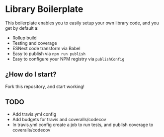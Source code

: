 # Library Boilerplate

This boilerplate enables you to easily setup your own library code, and you get by default a:

- Rollup build
- Testing and coverage
- ESNext code transform via Babel
- Easy to publish via `npm run publish`
- Easy to configure your NPM registry via `publishConfig`

## ¿How do I start?

Fork this repository, and start working!

## TODO 

- Add travis.yml config
- Add budgets for travis and coveralls/codecov
- In travis.yml config create a job to run tests, and publish coverage to coveralls/codecov
